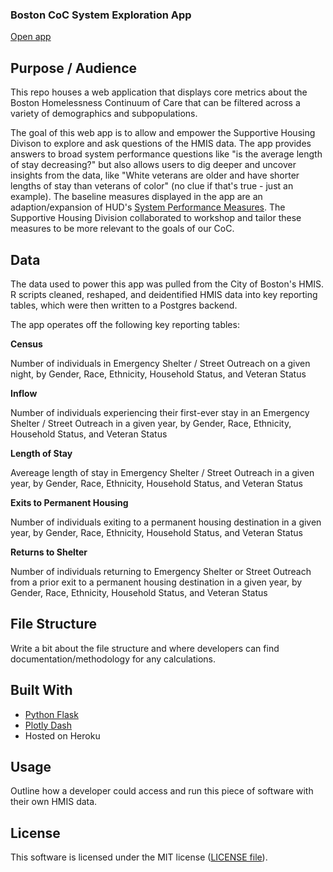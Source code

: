 ### Boston CoC System Exploration App

[Open app](https://system-performance-app.herokuapp.com/)

## Purpose / Audience

This repo houses a web application that displays core metrics about the Boston Homelessness Continuum of Care that can be filtered across a variety of demographics and subpopulations.

The goal of this web app is to allow and empower the Supportive Housing Divison to explore and ask questions of the HMIS data. The app provides answers to broad system performance questions like "is the average length of stay decreasing?" but also allows users to dig deeper and uncover insights from the data, like "White veterans are older and have shorter lengths of stay than veterans of color" (no clue if that's true - just an example). The baseline measures displayed in the app are an adaption/expansion of HUD's [System Performance Measures](https://www.hudexchange.info/programs/coc/system-performance-measures/#guidance). The Supportive Housing Division collaborated to workshop and tailor these measures to be more relevant to the goals of our CoC.

## Data

The data used to power this app was pulled from the City of Boston's HMIS. R scripts cleaned, reshaped, and deidentified HMIS data into key reporting tables, which were then written to a Postgres backend.

The app operates off the following key reporting tables:

**Census**

Number of individuals in Emergency Shelter / Street Outreach on a given night, by Gender, Race, Ethnicity, Household Status, and Veteran Status

**Inflow**

Number of individuals experiencing their first-ever stay in an Emergency Shelter / Street Outreach in a given year, by Gender, Race, Ethnicity, Household Status, and Veteran Status

**Length of Stay**

Avereage length of stay in Emergency Shelter / Street Outreach in a given year, by Gender, Race, Ethnicity, Household Status, and Veteran Status

**Exits to Permanent Housing**

Number of individuals exiting to a permanent housing destination in a given year, by Gender, Race, Ethnicity, Household Status, and Veteran Status

**Returns to Shelter**

Number of individuals returning to Emergency Shelter or Street Outreach from a prior exit to a permanent housing destination in a given year, by Gender, Race, Ethnicity, Household Status, and Veteran Status

## File Structure

Write a bit about the file structure and where developers can find documentation/methodology for any calculations.

## Built With

- [Python Flask](http://flask.pocoo.org/)
- [Plotly Dash](https://dash.plot.ly/)
- Hosted on Heroku

## Usage

Outline how a developer could access and run this piece of software with their own HMIS data.

## License

This software is licensed under the MIT license ([LICENSE file](https://github.com/boston-dnd/system-performance-dashboard/blob/master/LICENSE)).